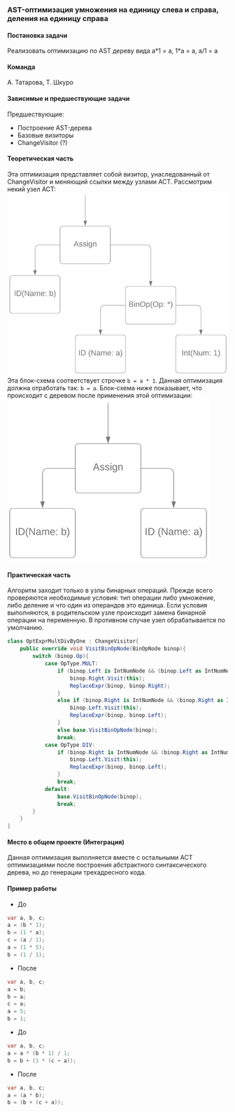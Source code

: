 ### AST-оптимизация умножения на единицу слева и справа, деления на единицу справа
#### Постановка задачи
Реализовать оптимизацию по AST дереву вида a\*1 = a, 1\*a = a, a/1 = a
#### Команда
А. Татарова, Т. Шкуро
#### Зависимые и предшествующие задачи
Предшествующие:
- Построение AST-дерева
- Базовые визиторы
- ChangeVisitor (?)

#### Теоретическая часть
Эта оптимизация представляет собой визитор, унаследованный от ChangeVisitor и меняющий ссылки между узлами ACT.
Рассмотрим некий узел АСТ:
![Картинощка](1_OptExprMultDivByOne/pic1.png)
Эта блок-схема соответствует строчке  ```b = a * 1```.
Данная оптимизация должна отработать так: ``` b = a ```.
Блок-схема ниже показывает, что происходит с деревом после применения этой оптимизации:
![Картинощка](1_OptExprMultDivByOne/pic2.png)

#### Практическая часть
Алгоритм заходит только в узлы бинарных операций. Прежде всего проверяются необходимые условия: тип операции либо умножение, либо деление и что один из операндов это единица. Если условия выполняются, в родительском узле происходит замена бинарной операции на переменную. В противном случае узел обрабатывается по умолчанию.
```csharp
class OptExprMultDivByOne : ChangeVisitor{
    public override void VisitBinOpNode(BinOpNode binop){
        switch (binop.Op){
            case OpType.MULT:
                if (binop.Left is IntNumNode && (binop.Left as IntNumNode).Num == 1){
                    binop.Right.Visit(this);
                    ReplaceExpr(binop, binop.Right);
                }
                else if (binop.Right is IntNumNode && (binop.Right as IntNumNode).Num == 1){
                    binop.Left.Visit(this);
                    ReplaceExpr(binop, binop.Left);
                }
                else base.VisitBinOpNode(binop);
                break;
            case OpType.DIV:
                if (binop.Right is IntNumNode && (binop.Right as IntNumNode).Num == 1){
                    binop.Left.Visit(this);
                    ReplaceExpr(binop, binop.Left);
                }
                break;
            default:
                base.VisitBinOpNode(binop);
                break;
        }
    }
}
```
#### Место в общем проекте (Интеграция)
Данная оптимизация выполняется вместе с остальными АСТ оптимизациями после построения абстрактного синтаксического дерева, но до генерации трехадресного кода. 
#### Пример работы
- До 
```csharp
var a, b, c;
a = (b * 1);
b = (1 * a);
c = (a / 1);
a = (1 * 5);
b = (1 / 1);
```
- После
```csharp
var a, b, c;
a = b;
b = a;
c = a;
a = 5;
b = 1;
```
- До
```csharp
var a, b, c; 
a = a * (b * 1) / 1;
b = b + (1 * (c + a));
```
- После
```csharp
var a, b, c;
a = (a * b);
b = (b + (c + a));
```